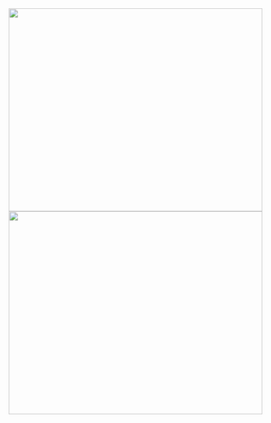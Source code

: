 <center align="center">
<table>
  <tr>
      <img width="500px" height="400px" align="center" src="https://github-readme-stats.vercel.app/api/top-langs/?username=V-Gutierrez&hide=html&layout=compact&theme=cobalt" />          
      <img width="500px" height="400px" align="center" src="https://github-readme-stats.vercel.app/api?username=V-Gutierrez&theme=cobalt"/>
  </tr>  
</table>
</center>
